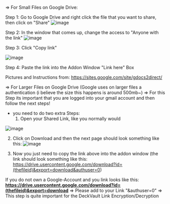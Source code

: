 => For Small Files on Google Drive:

Step 1: Go to Google Drive and right click the file that you want to share, then click on "Share"
   ![image](https://github.com/ProjektAnkiBVMD/ankideckvault/assets/77027147/05df93e5-7332-4fa3-aaac-27bbea752734)

Step 2: In the window that comes up, change the access to "Anyone with the link"
   ![image](https://github.com/ProjektAnkiBVMD/ankideckvault/assets/77027147/05f8d1b1-d660-4f8d-86ea-82a22502759b)

Step 3: Click "Copy link"

   ![image](https://github.com/ProjektAnkiBVMD/ankideckvault/assets/77027147/02bf1f34-9b01-4809-9326-53fa6800ada3)

Step 4: Paste the link into the Addon Window "Link here" Box

Pictures and Instructions from: https://sites.google.com/site/gdocs2direct/

=> For Larger Files on Google Drive
(Google uses on larger files a authentication (i believe the size this happens is around 500mb~)
=> For this Step its important that you are logged into your gmail account and then follow the next steps!
- you need to do two extra Steps:
  1. Open your Shared Link, like you normally would
     
![image](https://github.com/ProjektAnkiBVMD/ankideckvault/assets/77027147/227f38d3-ef17-457d-9f07-03d0f9f07a5c)

  2. Click on Download and then the next page should look something like this:
     ![image](https://github.com/ProjektAnkiBVMD/ankideckvault/assets/77027147/c53e2df3-24c0-4b12-b87d-fb2d754aa33e)

  3. Now you just need to copy the link above into the addon window
     (the link should look something like this: https://drive.usercontent.google.com/download?id=(thefileid)&export=download&authuser=0)

If you do not own a Google-Account and you link looks like this: 
**https://drive.usercontent.google.com/download?id=(thefileid)&export=download**
=> Please add to your Link "&authuser=0" => This step is quite important for the DeckVault Link Encryption/Decryption
